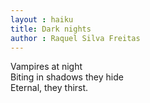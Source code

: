 ```yaml
---
layout : haiku
title: Dark nights
author : Raquel Silva Freitas
---
```


Vampires at night <br>
Biting in shadows they hide <br>
Eternal, they thirst.<br>
